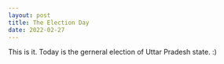 ```yaml
---
layout: post
title: The Election Day
date: 2022-02-27
---
```


This is it. Today is the gerneral election
of Uttar Pradesh state.
:)

